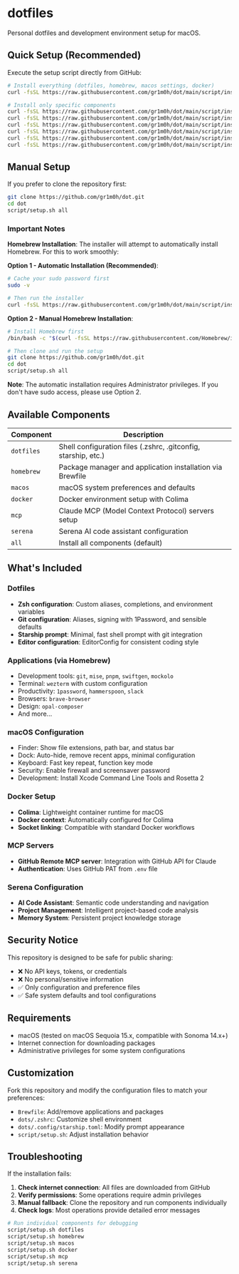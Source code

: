 # dotfiles

Personal dotfiles and development environment setup for macOS.

## Quick Setup (Recommended)

Execute the setup script directly from GitHub:

```sh
# Install everything (dotfiles, homebrew, macos settings, docker)
curl -fsSL https://raw.githubusercontent.com/gr1m0h/dot/main/script/install.sh | sh

# Install only specific components
curl -fsSL https://raw.githubusercontent.com/gr1m0h/dot/main/script/install.sh | sh -s dotfiles
curl -fsSL https://raw.githubusercontent.com/gr1m0h/dot/main/script/install.sh | sh -s homebrew
curl -fsSL https://raw.githubusercontent.com/gr1m0h/dot/main/script/install.sh | sh -s macos
curl -fsSL https://raw.githubusercontent.com/gr1m0h/dot/main/script/install.sh | sh -s docker
curl -fsSL https://raw.githubusercontent.com/gr1m0h/dot/main/script/install.sh | sh -s mcp
curl -fsSL https://raw.githubusercontent.com/gr1m0h/dot/main/script/install.sh | sh -s serena
```

## Manual Setup

If you prefer to clone the repository first:

```sh
git clone https://github.com/gr1m0h/dot.git
cd dot
script/setup.sh all
```

### Important Notes

**Homebrew Installation**: The installer will attempt to automatically install Homebrew. For this to work smoothly:

**Option 1 - Automatic Installation (Recommended)**:
```sh
# Cache your sudo password first
sudo -v

# Then run the installer
curl -fsSL https://raw.githubusercontent.com/gr1m0h/dot/main/script/install.sh | sh
```

**Option 2 - Manual Homebrew Installation**:
```sh
# Install Homebrew first
/bin/bash -c "$(curl -fsSL https://raw.githubusercontent.com/Homebrew/install/HEAD/install.sh)"

# Then clone and run the setup
git clone https://github.com/gr1m0h/dot.git
cd dot
script/setup.sh all
```

**Note**: The automatic installation requires Administrator privileges. If you don't have sudo access, please use Option 2.

## Available Components

| Component | Description |
|-----------|-------------|
| `dotfiles` | Shell configuration files (.zshrc, .gitconfig, starship, etc.) |
| `homebrew` | Package manager and application installation via Brewfile |
| `macos` | macOS system preferences and defaults |
| `docker` | Docker environment setup with Colima |
| `mcp` | Claude MCP (Model Context Protocol) servers setup |
| `serena` | Serena AI code assistant configuration |
| `all` | Install all components (default) |

## What's Included

### Dotfiles
- **Zsh configuration**: Custom aliases, completions, and environment variables
- **Git configuration**: Aliases, signing with 1Password, and sensible defaults  
- **Starship prompt**: Minimal, fast shell prompt with git integration
- **Editor configuration**: EditorConfig for consistent coding style

### Applications (via Homebrew)
- Development tools: `git`, `mise`, `pnpm`, `swiftgen`, `mockolo`
- Terminal: `wezterm` with custom configuration
- Productivity: `1password`, `hammerspoon`, `slack`
- Browsers: `brave-browser`
- Design: `opal-composer`
- And more...

### macOS Configuration
- Finder: Show file extensions, path bar, and status bar
- Dock: Auto-hide, remove recent apps, minimal configuration
- Keyboard: Fast key repeat, function key mode
- Security: Enable firewall and screensaver password
- Development: Install Xcode Command Line Tools and Rosetta 2

### Docker Setup
- **Colima**: Lightweight container runtime for macOS
- **Docker context**: Automatically configured for Colima
- **Socket linking**: Compatible with standard Docker workflows

### MCP Servers
- **GitHub Remote MCP server**: Integration with GitHub API for Claude
- **Authentication**: Uses GitHub PAT from `.env` file

### Serena Configuration
- **AI Code Assistant**: Semantic code understanding and navigation
- **Project Management**: Intelligent project-based code analysis
- **Memory System**: Persistent project knowledge storage

## Security Notice

This repository is designed to be safe for public sharing:
- ❌ No API keys, tokens, or credentials
- ❌ No personal/sensitive information  
- ✅ Only configuration and preference files
- ✅ Safe system defaults and tool configurations

## Requirements

- macOS (tested on macOS Sequoia 15.x, compatible with Sonoma 14.x+)
- Internet connection for downloading packages
- Administrative privileges for some system configurations

## Customization

Fork this repository and modify the configuration files to match your preferences:
- `Brewfile`: Add/remove applications and packages
- `dots/.zshrc`: Customize shell environment
- `dots/.config/starship.toml`: Modify prompt appearance
- `script/setup.sh`: Adjust installation behavior

## Troubleshooting

If the installation fails:

1. **Check internet connection**: All files are downloaded from GitHub
2. **Verify permissions**: Some operations require admin privileges
3. **Manual fallback**: Clone the repository and run components individually
4. **Check logs**: Most operations provide detailed error messages

```sh
# Run individual components for debugging
script/setup.sh dotfiles
script/setup.sh homebrew
script/setup.sh macos
script/setup.sh docker
script/setup.sh mcp
script/setup.sh serena
```
